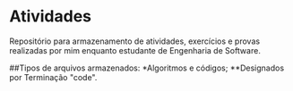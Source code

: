 # Atividades
Repositório para armazenamento de atividades, exercícios e provas realizadas por mim enquanto estudante de Engenharia de Software.

##Tipos de arquivos armazenados:
*Algoritmos e códigos;
**Designados por Terminação "code".
